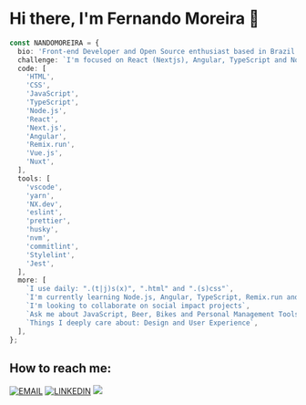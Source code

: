 # Hi there, I'm Fernando Moreira 👋

```ts
const NANDOMOREIRA = {
  bio: 'Front-end Developer and Open Source enthusiast based in Brazil',
  challenge: `I'm focused on React (Nextjs), Angular, TypeScript and Nodejs`,
  code: [
    'HTML',
    'CSS',
    'JavaScript',
    'TypeScript',
    'Node.js',
    'React',
    'Next.js',
    'Angular',
    'Remix.run',
    'Vue.js',
    'Nuxt',
  ],
  tools: [
    'vscode',
    'yarn',
    'NX.dev',
    'eslint',
    'prettier',
    'husky',
    'nvm',
    'commitlint',
    'Stylelint',
    'Jest',
  ],
  more: [
    `I use daily: ".(t|j)s(x)", ".html" and ".(s)css"`,
    `I'm currently learning Node.js, Angular, TypeScript, Remix.run and Strapi.io`,
    `I'm looking to collaborate on social impact projects`,
    `Ask me about JavaScript, Beer, Bikes and Personal Management Tools`,
    `Things I deeply care about: Design and User Experience`,
  ],
};
```

## How to reach me:

[![EMAIL](https://img.shields.io/badge/Email-black?style=for-the-badge)](mailto:github@nandomoreira.dev) [![LINKEDIN](https://img.shields.io/badge/Linkedin-black?style=for-the-badge&logo=linkedin)](https://www.linkedin.com/in/nandomoreirame/) [![](https://img.shields.io/twitter/follow/oseunando?color=blue&logo=twitter&style=for-the-badge)](https://twitter.com/oseunando)
